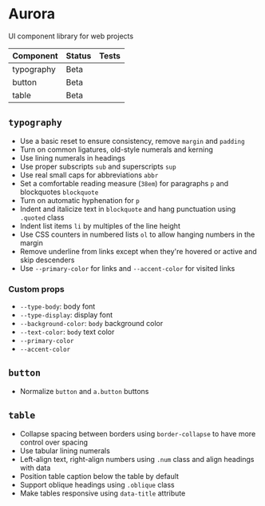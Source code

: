 # Aurora

UI component library for web projects

| Component        | Status      | Tests |
|------------------|-------------|-------|
| typography       | Beta        |       |
| button           | Beta        |       |
| table            | Beta        |       |

## `typography`

- Use a basic reset to ensure consistency, remove `margin` and `padding`
- Turn on common ligatures, old-style numerals and kerning
- Use lining numerals in headings
- Use proper subscripts `sub` and superscripts `sup`
- Use real small caps for abbreviations `abbr`
- Set a comfortable reading measure (`38em`) for paragraphs `p` and blockquotes `blockquote`
- Turn on automatic hyphenation for `p`
- Indent and italicize text in `blockquote` and hang punctuation using `.quoted` class
- Indent list items `li` by multiples of the line height
- Use CSS counters in numbered lists `ol` to allow hanging numbers in the margin
- Remove underline from links except when they're hovered or active and skip descenders
- Use `--primary-color` for links and `--accent-color` for visited links

### Custom props

- `--type-body`: body font
- `--type-display`: display font
- `--background-color`: `body` background color
- `--text-color`: `body` text color
- `--primary-color`
- `--accent-color`

## `button`

- Normalize `button` and `a.button` buttons

## `table`

- Collapse spacing between borders using `border-collapse` to have more control over spacing
- Use tabular lining numerals
- Left-align text, right-align numbers using `.num` class and align headings with data
- Position table caption below the table by default
- Support oblique headings using `.oblique` class
- Make tables responsive using `data-title` attribute
